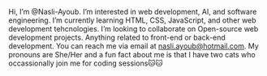 Hi, I’m @Nasli-Ayoub. I’m interested in web development, AI, and software engineering. I’m currently learning HTML, CSS, JavaScript, and other web development tehcnologies. I’m looking to collaborate on Open-source web development projects. Anything related to front-end or back-end development. You can reach me via email at nasli.ayoub@hotmail.com. My pronouns are She/Her and a fun fact about me is that I have two cats who occassionally join me for coding sessions🐱🐱

